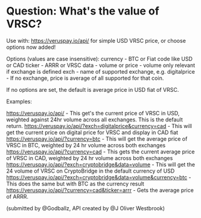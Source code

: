 # Question: What's the value of VRSC?

Use with: https://veruspay.io/api/ for simple USD VRSC price, or choose options now added!

Options (values are case insensitive):
      currency - BTC or Fiat code like USD or CAD
      ticker - ARRR or VRSC
      data - volume or price - volume only relevant if exchange is defined
      exch - name of supported exchange, e.g. digitalprice - If no exchange, price is average of all supported for that coin.

If no options are set, the default is average price in USD fiat of VRSC.

Examples:

https://veruspay.io/api/ - This get's the current price of VRSC in USD, weighted against 24hr volume across all exchanges. This is the default return.
https://veruspay.io/api/?exch=digitalprice&currency=cad - This will get the current price on digital price for VRSC and display in CAD fiat
https://veruspay.io/api/?currency=btc - This will get the average price of VRSC in BTC, weighted by 24 hr volume across both exchanges
https://veruspay.io/api/?currency=cad - This gets the current average price of VRSC in CAD, weighted by 24 hr volume across both exchanges
https://veruspay.io/api/?exch=cryptobridge&data=volume - This will get the 24 volume of VRSC on CryptoBridge in the default currency of USD
https://veruspay.io/api/?exch=cryptobridge&data=volume&currency=btc - This does the same but with BTC as the currency result
https://veruspay.io/api/?currency=cad&ticker=arrr - Gets the average price of ARRR.

(submitted by @Godballz, API created by @J Oliver Westbrook)
